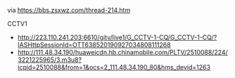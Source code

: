 via https://bbs.zsxwz.com/thread-214.htm

CCTV1

- http://223.110.241.203:6610/gitv/live1/G_CCTV-1-CQ/G_CCTV-1-CQ/?IASHttpSessionId=OTT638520190927034808111268
- http://111.48.34.190/huaweicdn.hb.chinamobile.com/PLTV/2510088/224/3221225965/3.m3u8?icpid=2510088&from=1&ocs=2_111.48.34.190_80&hms_devid=1263
